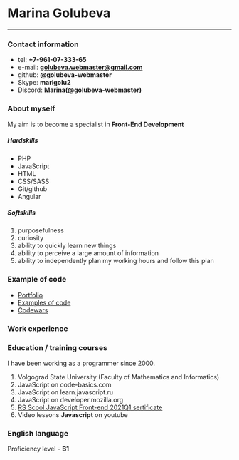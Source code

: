 # Marina Golubeva
----------------
### Contact information
- tel: **+7-961-07-333-65**
- e-mail: **golubeva.webmaster@gmail.com**
- github: **@golubeva-webmaster**
- Skype: **marigolu2**
- Discord: **Marina(@golubeva-webmaster)**

### About myself
My aim is to become a specialist in **Front-End Development**

##### Hardskills
- PHP
- JavaScript
- HTML
- CSS/SASS
- Git/github
- Angular

##### Softskills
1. purposefulness
2. curiosity
3. ability to quickly learn new things
4. ability to perceive a large amount of information
5. ability to independently plan my working hours and follow this plan

### Example of code
- [Portfolio](https://github.com/golubeva-webmaster/Portfolio)
- [Examples of code](https://github.com/golubeva-webmaster/working_practices_on_bitrix/blob/main/README.md)
- [Codewars](https://www.codewars.com/users/golubeva-webmaster)

### Work experience

### Education / training courses
I have been working as a programmer since 2000. 
1. Volgograd State University (Faculty of Mathematics and Informatics)
2. JavaScript on code-basics.com
3. JavaScript on learn.javascript.ru
4. JavaScript on developer.mozilla.org
5. [RS Scool JavaScript Front-end 2021Q1 sertificate](https://app.rs.school/certificate/qm2m5pdc)
6. Video lessons **Javascript** on youtube

### English language
Proficiency level - **B1**
